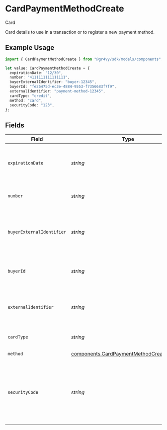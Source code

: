 # CardPaymentMethodCreate

Card

Card details to use in a transaction or to register a new payment method.

## Example Usage

```typescript
import { CardPaymentMethodCreate } from "@gr4vy/sdk/models/components";

let value: CardPaymentMethodCreate = {
  expirationDate: "12/30",
  number: "4111111111111111",
  buyerExternalIdentifier: "buyer-12345",
  buyerId: "fe26475d-ec3e-4884-9553-f7356683f7f9",
  externalIdentifier: "payment-method-12345",
  cardType: "credit",
  method: "card",
  securityCode: "123",
};
```

## Fields

| Field                                                                                                | Type                                                                                                 | Required                                                                                             | Description                                                                                          | Example                                                                                              |
| ---------------------------------------------------------------------------------------------------- | ---------------------------------------------------------------------------------------------------- | ---------------------------------------------------------------------------------------------------- | ---------------------------------------------------------------------------------------------------- | ---------------------------------------------------------------------------------------------------- |
| `expirationDate`                                                                                     | *string*                                                                                             | :heavy_check_mark:                                                                                   | The expiration date of the card, formatted `MM/YY`.                                                  | 12/30                                                                                                |
| `number`                                                                                             | *string*                                                                                             | :heavy_check_mark:                                                                                   | The 13-19 digit number for this card.                                                                | 4111111111111111                                                                                     |
| `buyerExternalIdentifier`                                                                            | *string*                                                                                             | :heavy_minus_sign:                                                                                   | The external identifier of the buyer to attach the method to.                                        | buyer-12345                                                                                          |
| `buyerId`                                                                                            | *string*                                                                                             | :heavy_minus_sign:                                                                                   | The ID of the buyer to attach the method to.                                                         | fe26475d-ec3e-4884-9553-f7356683f7f9                                                                 |
| `externalIdentifier`                                                                                 | *string*                                                                                             | :heavy_minus_sign:                                                                                   | The merchant reference for this payment method.                                                      | payment-method-12345                                                                                 |
| `cardType`                                                                                           | *string*                                                                                             | :heavy_minus_sign:                                                                                   | The type of the card used                                                                            | credit                                                                                               |
| `method`                                                                                             | [components.CardPaymentMethodCreateMethod](../../models/components/cardpaymentmethodcreatemethod.md) | :heavy_minus_sign:                                                                                   | Always `card`                                                                                        | card                                                                                                 |
| `securityCode`                                                                                       | *string*                                                                                             | :heavy_minus_sign:                                                                                   | The 3 or 4 digit security code often found on the card. This often referred to as the CVV or CVD.    | 123                                                                                                  |